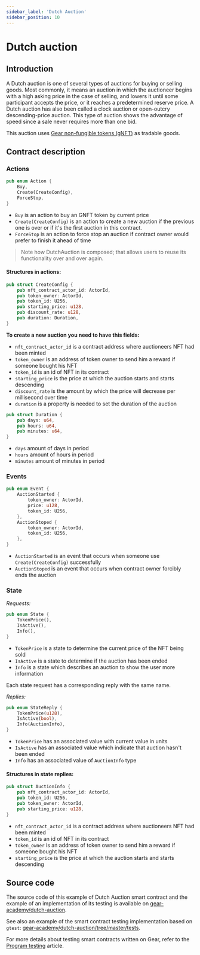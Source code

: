 ```yaml
---
sidebar_label: 'Dutch Auction'
sidebar_position: 10
---
```


# Dutch auction

## Introduction
A Dutch auction is one of several types of auctions for buying or selling goods. Most commonly, it means an auction in which the auctioneer begins with a high asking price in the case of selling, and lowers it until some participant accepts the price, or it reaches a predetermined reserve price. A Dutch auction has also been called a clock auction or open-outcry descending-price auction. This type of auction shows the advantage of speed since a sale never requires more than one bid.

This auction uses [Gear non-fungible tokens (gNFT)](/examples/gnft-721) as tradable goods.

## Contract description

### Actions

```rust
pub enum Action {
    Buy,
    Create(CreateConfig),
    ForceStop,
}
```

- `Buy` is an action to buy an GNFT token by current price
- `Create(CreateConfig)` is an action to create a new auction if the previous one is over or if it's the first auction in this contract.<br/>
- `ForceStop` is an action to force stop an auction if contract owner would prefer to finish it ahead of time

>Note how DutchAuction is composed; that allows users to reuse its functionality over and over again.

#### Structures in actions:

```rust
pub struct CreateConfig {
    pub nft_contract_actor_id: ActorId,
    pub token_owner: ActorId,
    pub token_id: U256,
    pub starting_price: u128,
    pub discount_rate: u128,
    pub duration: Duration,
}
```
**To create a new auction you need to have this fields:**
- `nft_contract_actor_id` is a contract address where auctioneers NFT had been minted
- `token_owner` is an address of token owner to send him a reward if someone bought his NFT
- `token_id` is an id of NFT in its contract
- `starting_price` is the price at which the auction starts and starts descending
- `discount_rate` is the amount by which the price will decrease per millisecond over time
- `duration` is a property is needed to set the duration of the auction

```rust
pub struct Duration {
    pub days: u64,
    pub hours: u64,
    pub minutes: u64,
}
```

- `days` amount of days in period
- `hours` amount of hours in period
- `minutes` amount of minutes in period

### Events

```rust
pub enum Event {
    AuctionStarted {
        token_owner: ActorId,
        price: u128,
        token_id: U256,
    },
    AuctionStoped {
        token_owner: ActorId,
        token_id: U256,
    },
}
```
- `AuctionStarted` is an event that occurs when someone use `Create(CreateConfig)` successfully
- `AuctionStoped` is an event that occurs when contract owner forcibly ends the auction

### State

*Requests:*

```rust
pub enum State {
    TokenPrice(),
    IsActive(),
    Info(),
}
```

- `TokenPrice` is a state to determine the current price of the NFT being sold
- `IsActive` is a state to determine if the auction has been ended
- `Info` is a state which describes an auction to show the user more information

Each state request has a corresponding reply with the same name.

*Replies:*

```rust
pub enum StateReply {
    TokenPrice(u128),
    IsActive(bool),
    Info(AuctionInfo),
}
```

- `TokenPrice` has an associated value with current value in units
- `IsActive` has an associated value which indicate that auction hasn't been ended
- `Info` has an associated value of `AuctionInfo` type

#### Structures in state replies:

```rust
pub struct AuctionInfo {
    pub nft_contract_actor_id: ActorId,
    pub token_id: U256,
    pub token_owner: ActorId,
    pub starting_price: u128,
}
```


- `nft_contract_actor_id` is a contract address where auctioneers NFT had been minted
- `token_id` is an id of NFT in its contract
- `token_owner` is an address of token owner to send him a reward if someone bought his NFT
- `starting_price` is the price at which the auction starts and starts descending

## Source code

The source code of this example of Dutch Auction smart contract and the example of an implementation of its testing is available on [gear-academy/dutch-auction](https://github.com/gear-academy/dutch-auction).

See also an example of the smart contract testing implementation based on `gtest`: [gear-academy/dutch-auction/tree/master/tests](https://github.com/gear-academy/dutch-auction/tree/master/tests).

For more details about testing smart contracts written on Gear, refer to the [Program testing](/developing-contracts/testing) article.